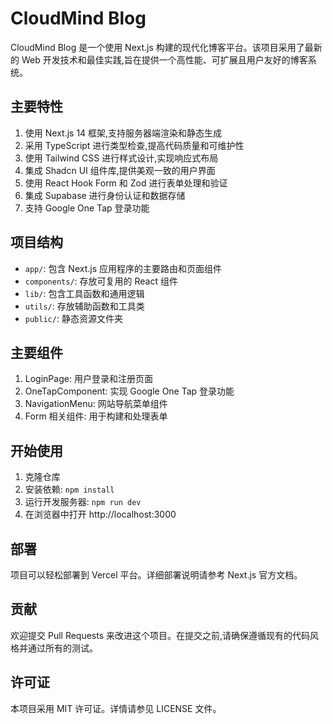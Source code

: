 # CloudMind Blog

CloudMind Blog 是一个使用 Next.js 构建的现代化博客平台。该项目采用了最新的 Web 开发技术和最佳实践,旨在提供一个高性能、可扩展且用户友好的博客系统。

## 主要特性

1. 使用 Next.js 14 框架,支持服务器端渲染和静态生成
2. 采用 TypeScript 进行类型检查,提高代码质量和可维护性
3. 使用 Tailwind CSS 进行样式设计,实现响应式布局
4. 集成 Shadcn UI 组件库,提供美观一致的用户界面
5. 使用 React Hook Form 和 Zod 进行表单处理和验证
6. 集成 Supabase 进行身份认证和数据存储
7. 支持 Google One Tap 登录功能

## 项目结构

- `app/`: 包含 Next.js 应用程序的主要路由和页面组件
- `components/`: 存放可复用的 React 组件
- `lib/`: 包含工具函数和通用逻辑
- `utils/`: 存放辅助函数和工具类
- `public/`: 静态资源文件夹

## 主要组件

1. LoginPage: 用户登录和注册页面
2. OneTapComponent: 实现 Google One Tap 登录功能
3. NavigationMenu: 网站导航菜单组件
4. Form 相关组件: 用于构建和处理表单

## 开始使用

1. 克隆仓库
2. 安装依赖: `npm install`
3. 运行开发服务器: `npm run dev`
4. 在浏览器中打开 http://localhost:3000

## 部署

项目可以轻松部署到 Vercel 平台。详细部署说明请参考 Next.js 官方文档。

## 贡献

欢迎提交 Pull Requests 来改进这个项目。在提交之前,请确保遵循现有的代码风格并通过所有的测试。

## 许可证

本项目采用 MIT 许可证。详情请参见 LICENSE 文件。
